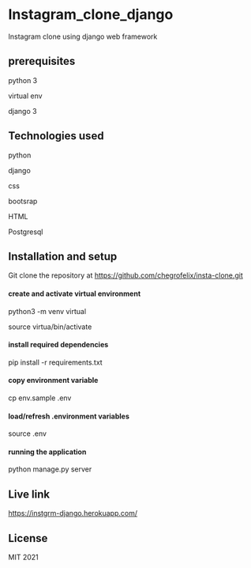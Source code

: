 # Instagram_clone_django

Instagram clone using django web framework

## prerequisites

python 3

virtual env

django 3

## Technologies used

python 

django

css

bootsrap

HTML

Postgresql

## Installation and setup

Git clone the repository at https://github.com/chegrofelix/insta-clone.git

#### create and activate virtual environment

python3 -m venv virtual

source virtua/bin/activate

#### install required dependencies

pip install -r requirements.txt

#### copy environment variable

cp env.sample .env

#### load/refresh .environment variables

source .env

#### running the application

python manage.py server

## Live link

https://instgrm-django.herokuapp.com/


## License

MIT 2021





